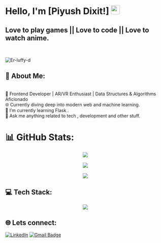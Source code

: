 # Hello, I'm [Piyush Dixit!] <img src="https://media.giphy.com/media/hvRJCLFzcasrR4ia7z/giphy.gif" width="28px" height="28px">

<h2>Love to play games || Love to code || Love to watch anime.</h2> <br>
<p align="left"> <img src="https://komarev.com/ghpvc/?username=Er-luffy-d" alt="Er-luffy-d" /> </p>

## 💫 About Me:
<br>🌟 Frontend Developer | AR/VR Enthusiast | Data Structures & Algorithms Aficionado<br>🌐 Currently diving deep into modern web and machine learning.<br>🌱 I’m currently learning Flask .<br>💬 Ask me anything related to tech , development and other stuff.<br>


# 📊 GitHub Stats:
<p align="center">
<img src = "https://github-readme-stats.vercel.app/api?username=Er-luffy-d&theme=dark&hide_border=false&include_all_commits=true&count_private=true">
<br><br>
<img src = "https://github-readme-streak-stats.herokuapp.com/?user=Er-luffy-d&theme=dark&hide_border=false">
<br><br>
<img src = "https://github-readme-stats.vercel.app/api/top-langs/?username=Er-luffy-d&theme=dark&hide_border=false&include_all_commits=true&count_private=true&layout=compact">
</p>


## 💻 Tech Stack:
<p align="center">
  <a href="https://skillicons.dev">
    <img src="https://skillicons.dev/icons?i=js,react,html,css,c,cpp,cs,firebase,flask,git,github,mysql,netlify,opencv,py,qt,tailwind,threejs,unity,blender,ae"/>
  </a>
</p>

## 🌐 Lets connect:

[![LinkedIn](https://img.shields.io/badge/LinkedIn-%230077B5.svg?logo=linkedin&logoColor=white)](https://linkedin.com/in/piyush-dixit-062080293)
[![Gmail Badge](https://img.shields.io/badge/-02jan06@gmail.com-c14438?style=flat-square&logo=Gmail&logoColor=white&link=mailto:02jan06@gmail.com)](mailto:02jan06@gmail.com)


